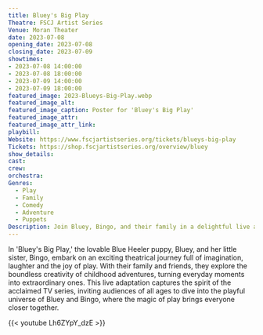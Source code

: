 ```yaml
---
title: Bluey's Big Play
Theatre: FSCJ Artist Series
Venue: Moran Theater
date: 2023-07-08
opening_date: 2023-07-08
closing_date: 2023-07-09
showtimes:
- 2023-07-08 14:00:00
- 2023-07-08 18:00:00
- 2023-07-09 14:00:00
- 2023-07-09 18:00:00
featured_image: 2023-Blueys-Big-Play.webp
featured_image_alt: 
featured_image_caption: Poster for 'Bluey's Big Play'
featured_image_attr: 
featured_image_attr_link: 
playbill:
Website: https://www.fscjartistseries.org/tickets/blueys-big-play
Tickets: https://shop.fscjartistseries.org/overview/bluey
show_details: 
cast:
crew:
orchestra:
Genres:
  - Play
  - Family
  - Comedy
  - Adventure
  - Puppets
Description: Join Bluey, Bingo, and their family in a delightful live adventure, bringing the heartwarming and imaginative world of the beloved TV show to the stage.
---
```

In 'Bluey's Big Play,' the lovable Blue Heeler puppy, Bluey, and her little sister, Bingo, embark on an exciting theatrical journey full of imagination, laughter and the joy of play. With their family and friends, they explore the boundless creativity of childhood adventures, turning everyday moments into extraordinary ones. This live adaptation captures the spirit of the acclaimed TV series, inviting audiences of all ages to dive into the playful universe of Bluey and Bingo, where the magic of play brings everyone closer together.

{{< youtube Lh6ZYpY_dzE >}}